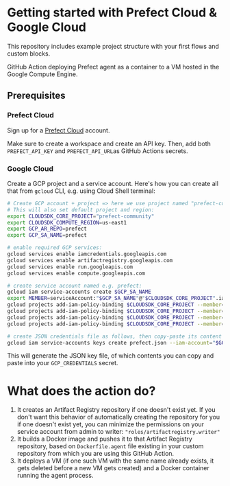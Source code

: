 # Getting started with Prefect Cloud & Google Cloud

This repository includes example project structure with your first flows and custom blocks. 

GitHub Action deploying Prefect agent as a container to a VM hosted in the Google Compute Engine.


## Prerequisites

### Prefect Cloud

Sign up for a [Prefect Cloud](https://app.prefect.cloud/) account.

Make sure to create a workspace and create an API key.
Then, add both ``PREFECT_API_KEY`` and ``PREFECT_API_URL``as GitHub Actions secrets.


### Google Cloud

Create a GCP project and a service account. Here's how you can create all that from ``gcloud`` CLI, e.g. using Cloud Shell terminal:

```bash
# Create GCP account + project => here we use project named "prefect-community" - replace it with your project name
# This will also set default project and region:
export CLOUDSDK_CORE_PROJECT="prefect-community"
export CLOUDSDK_COMPUTE_REGION=us-east1
export GCP_AR_REPO=prefect
export GCP_SA_NAME=prefect

# enable required GCP services:
gcloud services enable iamcredentials.googleapis.com
gcloud services enable artifactregistry.googleapis.com
gcloud services enable run.googleapis.com
gcloud services enable compute.googleapis.com

# create service account named e.g. prefect:
gcloud iam service-accounts create $GCP_SA_NAME
export MEMBER=serviceAccount:"$GCP_SA_NAME"@"$CLOUDSDK_CORE_PROJECT".iam.gserviceaccount.com
gcloud projects add-iam-policy-binding $CLOUDSDK_CORE_PROJECT --member=$MEMBER --role="roles/run.admin"
gcloud projects add-iam-policy-binding $CLOUDSDK_CORE_PROJECT --member=$MEMBER --role="roles/compute.instanceAdmin.v1"
gcloud projects add-iam-policy-binding $CLOUDSDK_CORE_PROJECT --member=$MEMBER --role="roles/artifactregistry.admin"
gcloud projects add-iam-policy-binding $CLOUDSDK_CORE_PROJECT --member=$MEMBER --role="roles/iam.serviceAccountUser"

# create JSON credentials file as follows, then copy-paste its content into your GHA Secret + Prefect GcpCredentials block:
gcloud iam service-accounts keys create prefect.json --iam-account="$GCP_SA_NAME"@"$CLOUDSDK_CORE_PROJECT".iam.gserviceaccount.com
```
This will generate the JSON key file, of which contents you can copy and paste into your ``GCP_CREDENTIALS`` secret.

# What does the action do?

1. It creates an Artifact Registry repository if one doesn't exist yet. If you don't want this behavior of automatically creating the repository for you if one doesn't exist yet, you can minimize the permissions on your service account from admin to writer: ``"roles/artifactregistry.writer"``
2. It builds a Docker image and pushes it to that Artifact Registry repository, based on ``Dockerfile.agent`` file existing in your custom repository from which you are using this GitHub Action.
3. It deploys a VM (if one such VM with the same name already exists, it gets deleted before a new VM gets created) and a Docker container running the agent process.

